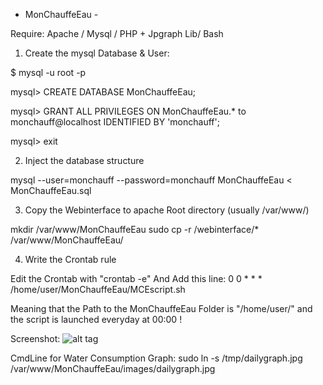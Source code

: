 - MonChauffeEau -

Require: Apache / Mysql / PHP + Jpgraph Lib/ Bash

1) Create the mysql Database & User:

$ mysql -u root -p

mysql> CREATE DATABASE MonChauffeEau;

mysql> GRANT ALL PRIVILEGES ON MonChauffeEau.* to monchauff@localhost IDENTIFIED BY 'monchauff';

mysql> exit


2) Inject the database structure

mysql --user=monchauff --password=monchauff MonChauffeEau < MonChauffeEau.sql


3) Copy the Webinterface to apache Root directory (usually /var/www/)

mkdir /var/www/MonChauffeEau
sudo cp -r /webinterface/* /var/www/MonChauffeEau/


4) Write the Crontab rule

Edit the Crontab with "crontab -e"
And Add this line:
0 0 * * * /home/user/MonChauffeEau/MCEscript.sh

Meaning that the Path to the MonChauffeEau Folder is "/home/user/" and the script is launched everyday at 00:00 !


Screenshot:
![alt tag](https://raw.github.com/philmadomo/MonChauffeEau/master/ScMonChauff.png)

CmdLine for Water Consumption Graph:
sudo ln -s /tmp/dailygraph.jpg /var/www/MonChauffeEau/images/dailygraph.jpg

